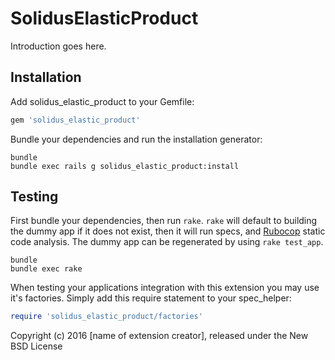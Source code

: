 SolidusElasticProduct
====================

Introduction goes here.

Installation
------------

Add solidus_elastic_product to your Gemfile:

```ruby
gem 'solidus_elastic_product'
```

Bundle your dependencies and run the installation generator:

```shell
bundle
bundle exec rails g solidus_elastic_product:install
```

Testing
-------

First bundle your dependencies, then run `rake`. `rake` will default to building the dummy app if it does not exist, then it will run specs, and [Rubocop](https://github.com/bbatsov/rubocop) static code analysis. The dummy app can be regenerated by using `rake test_app`.

```shell
bundle
bundle exec rake
```

When testing your applications integration with this extension you may use it's factories.
Simply add this require statement to your spec_helper:

```ruby
require 'solidus_elastic_product/factories'
```

Copyright (c) 2016 [name of extension creator], released under the New BSD License
